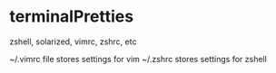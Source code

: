 # terminalPretties
zshell, solarized, vimrc, zshrc, etc

~/.vimrc file stores settings for vim
~/.zshrc stores settings for zshell
